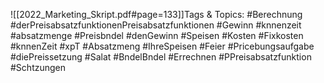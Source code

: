 
![[2022_Marketing_Skript.pdf#page=133]]Tags & Topics:
   #Berechnung
   #derPreisabsatzfunktionenPreisabsatzfunktionen
   #Gewinn
   #knnenzeit
   #absatzmenge
   #Preisbndel
   #denGewinn
   #Speisen
   #Kosten
   #Fixkosten
   #knnenZeit
   #xpT
   #Absatzmeng
   #IhreSpeisen
   #Feier
   #Pricebungsaufgabe
   #diePreissetzung
   #Salat
   #BndelBndel
   #Errechnen
   #PPreisabsatzfunktion
   #Schtzungen